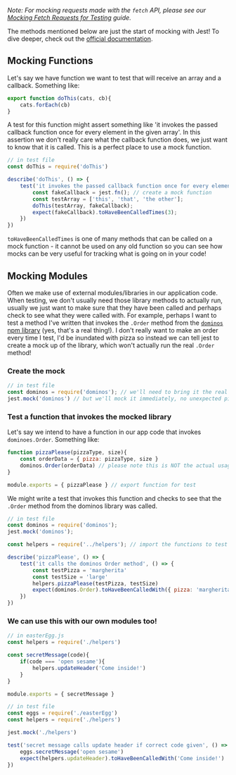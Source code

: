 _Note: For mocking requests made with the `fetch` API, please see our [Mocking Fetch Requests for Testing](https://github.com/getfutureproof/fp_guides_wiki/wiki/Mocking-Fetch-Requests-for-Testing-with-Jest) guide._

The methods mentioned below are just the start of mocking with Jest! To dive deeper, check out the [official documentation](https://jestjs.io/docs/en/mock-functions).

## Mocking Functions
Let's say we have function we want to test that will receive an array and a callback. Something like:
```js
export function doThis(cats, cb){
    cats.forEach(cb)
}
```

A test for this function might assert something like 'it invokes the passed callback function once for every element in the given array'. In this assertion we don't really care what the callback function does, we just want to know that it is called. This is a perfect place to use a mock function.

```js
// in test file
const doThis = require('doThis')

describe('doThis', () => {
    test('it invokes the passed callback function once for every element in the given array', () => {
        const fakeCallback = jest.fn(); // create a mock function
        const testArray = ['this', 'that', 'the other'];
        doThis(testArray, fakeCallback);
        expect(fakeCallback).toHaveBeenCalledTimes(3);
    })
})
```

`toHaveBeenCalledTimes` is one of many methods that can be called on a mock function - it cannot be used on any old function so you can see how mocks can be very useful for tracking what is going on in your code!

## Mocking Modules
Often we make use of external modules/libraries in our application code. When testing, we don't usually need those library methods to actually run, usually we just want to make sure that they have been called and perhaps check to see what they were called with. For example, perhaps I want to test a method I've written that invokes the `.Order` method from the [`dominos` npm library](https://www.npmjs.com/package/dominos) (yes, that's a real thing!). I don't really want to make an order every time I test, I'd be inundated with pizza so instead we can tell jest to create a mock up of the library, which won't actually run the real `.Order` method!

### Create the mock
```js
// in test file
const dominos = require('dominos'); // we'll need to bring it the real library
jest.mock('dominos') // but we'll mock it immediately, no unexpected pizza here!
```

### Test a function that invokes the mocked library
Let's say we intend to have a function in our app code that invokes `dominoes.Order`. Something like:
```js
function pizzaPlease(pizzaType, size){
    const orderData = { pizza: pizzaType, size }
    dominos.Order(orderData) // please note this is NOT the actual usage of the dominos library!
}

module.exports = { pizzaPlease } // export function for test
```

We might write a test that invokes this function and checks to see that the `.Order` method from the dominos library was called.
```js
// in test file
const dominos = require('dominos');
jest.mock('dominos');

const helpers = require('../helpers'); // import the functions to test

describe('pizzaPlease', () => {
    test('it calls the dominos Order method', () => {
        const testPizza = 'margherita'
        const testSize = 'large'
        helpers.pizzaPlease(testPizza, testSize)
        expect(dominos.Order).toHaveBeenCalledWith({ pizza: 'margherita', size: 'large' })
    })
})
```

### We can use this with our own modules too!
```js
// in easterEgg.js
const helpers = require('./helpers')

const secretMessage(code){
    if(code === 'open sesame'){
        helpers.updateHeader('Come inside!')
    }
}

module.exports = { secretMessage }
```
```js
// in test file
const eggs = require('./easterEgg')
const helpers = require('./helpers')

jest.mock('./helpers')

test('secret message calls update header if correct code given', () => {
    eggs.secretMessage('open sesame')
    expect(helpers.updateHeader).toHaveBeenCalledWith('Come inside!')
})
```